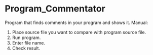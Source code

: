 # Program_Commentator
Program that finds comments in your program and shows it.
Manual:
1) Place source file you want to compare with program source file.
2) Run program.
3) Enter file name.
4) Check result.
